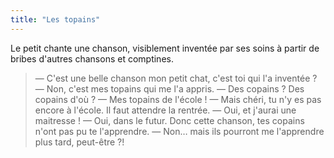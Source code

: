 ```yaml
---
title: "Les topains"
---
```


Le petit chante une chanson, visiblement inventée par ses soins à partir de bribes d'autres chansons et comptines.

<!-- more -->

> — C'est une belle chanson mon petit chat, c'est toi qui l'a inventée ?
> — Non, c'est mes topains qui me l'a appris.
> — Des copains ? Des copains d'où ?
> — Mes topains de l'école !
> — Mais chéri, tu n'y es pas encore à l'école. Il faut attendre la rentrée.
> — Oui, et j'aurai une maitresse !
> — Oui, dans le futur. Donc cette chanson, tes copains n'ont pas pu te l'apprendre.
> — Non… mais ils pourront me l'apprendre plus tard, peut-être ?!
